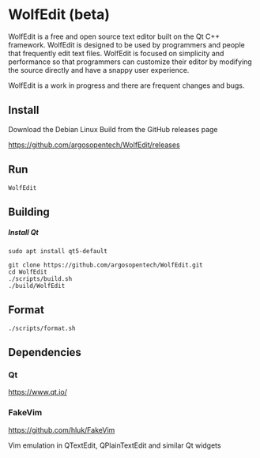 # WolfEdit (beta)

WolfEdit is a free and open source text editor built on the Qt C++ framework. WolfEdit is designed to be used by programmers and people that frequently edit text files. WolfEdit is focused on simplicity and performance so that programmers can customize their editor by modifying the source directly and have a snappy user experience.

WolfEdit is a work in progress and there are frequent changes and bugs.

## Install
Download the Debian Linux Build from the GitHub releases page

https://github.com/argosopentech/WolfEdit/releases

## Run
```
WolfEdit
```

## Building

##### Install Qt
```
sudo apt install qt5-default

```

```
git clone https://github.com/argosopentech/WolfEdit.git
cd WolfEdit
./scripts/build.sh
./build/WolfEdit

```

## Format
```
./scripts/format.sh
```

## Dependencies
### Qt
https://www.qt.io/

### FakeVim
https://github.com/hluk/FakeVim

Vim emulation in QTextEdit, QPlainTextEdit and similar Qt widgets


